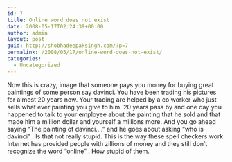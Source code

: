 ```yaml
---
id: 7
title: Online word does not exist
date: 2008-05-17T02:24:39+00:00
author: admin
layout: post
guid: http://shobhadeepaksingh.com/?p=7
permalink: /2008/05/17/online-word-does-not-exist/
categories:
  - Uncategorized
---
```

<p class="MsoNormal">
  Now this is crazy, image that someone pays you money for buying great paintings of some person say davinci. You have been trading his pictures for almost 20 years now. Your trading are helped by a co worker who just sells what ever painting you give to him. 20 years pass by and one day you happened to talk to your employee about the painting that he sold and that made him a million dollar and yourself a millions more. And you go ahead saying “The painting of davinci&#8230;.” and he goes about asking “who is davinci” . Is that not really stupid. This is the way these spell checkers work. Internet has provided people with zillions of money and they still don&#8217;t recognize the word “online” . How stupid of them.
</p>